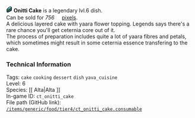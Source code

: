![ ](https://raw.githubusercontent.com/Ceterai/Enternia/main/items/generic/food/tier4/ct_onitti_cake.png) **Onitti Cake** is a legendary lvl.6 dish.  
Can be sold for *756* <img src="https://starbounder.org/mediawiki/images/2/21/Pixel.png" width="12" height="16"/> [pixels](https://starbounder.org/Pixel).  
A delicious layered cake with yaara flower topping. Legends says there's a rare chance you'll get ceternia core out of it.  
The process of preparation includes quite a lot of yaara fibres and petals, which sometimes might result in some ceternia essence transfering to the cake.

### Technical Information

Tags: `cake` `cooking` `dessert` `dish` `yava_cuisine`  
Level: 6  
Species: [[ Alta|Alta ]]  
In-game ID: `ct_onitti_cake`  
File path (GitHub link): [`/items/generic/food/tier4/ct_onitti_cake.consumable`](https://github.com/Ceterai/Enternia/blob/main/items/generic/food/tier4/ct_onitti_cake.consumable)
